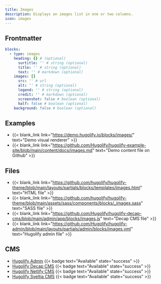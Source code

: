 ```yaml
---
title: Images
description: Displays an images list in one or two columns.
icon: images
---
```


## Frontmatter

```yml
blocks:
  - type: images
    heading: {} # (optional)
      surtitle: '' # string (optional)
      title: '' # string (optional)
      text: '' # markdown (optional)
    images: []
      src: '' # url
      alt: '' # string (optional)
      legend: '' # string (optional)
      credit: '' # markdown (optional)
      screenshot: false # boolean (optional)
      half: false # boolean (optional)
    background: false # boolean (optional)
```

## Examples

- {{< blank_link link="https://demo.hugolify.io/blocks/images/" text="Demo visual renderer" >}}
- {{< blank_link link="https://github.com/Hugolify/hugolify-example-site/blob/main/content/docs/images.md" text="Demo content file on Github" >}}

## Files

- {{< blank_link link="https://github.com/hugolify/hugolify-theme/blob/main/layouts/partials/blocks/templates/images.html" text="HTML file" >}}
- {{< blank_link link="https://github.com/hugolify/hugolify-theme/blob/main/assets/sass/components/blocks/_images.sass" text="SASS file" >}}
- {{< blank_link link="https://github.com/Hugolify/hugolify-decap-cms/blob/main/admin/app/blocks/images.js" text="Decap CMS file" >}}
- {{< blank_link link="https://github.com/Hugolify/hugolify-admin/blob/main/layouts/partials/admin/blocks/images.yml" text="Hugolify admin file" >}}

## CMS

- [Hugolify Admin](/docs/cms/admin/) {{< badge text="Available" state="success" >}}
- [Hugolify Decap CMS](/docs/cms/decap-cms/) {{< badge text="Available" state="success" >}}
- [Hugolify Netlify CMS](/docs/cms/netlify-cms/) {{< badge text="Available" state="success" >}}
- [Hugolify Sveltia CMS](/docs/cms/sveltia-cms/) {{< badge text="Available" state="success" >}}
